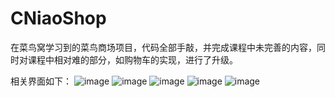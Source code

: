 # CNiaoShop
在菜鸟窝学习到的菜鸟商场项目，代码全部手敲，并完成课程中未完善的内容，同时对课程中相对难的部分，如购物车的实现，进行了升级。

相关界面如下：
![image](https://github.com/BobCN2017/CNiaoShop/blob/master/src/main/res/raw/home.png)
![image](https://github.com/BobCN2017/CNiaoShop/blob/master/src/main/res/raw/ware.png)
![image](https://github.com/BobCN2017/CNiaoShop/blob/master/src/main/res/raw/dir.png)
![image](https://github.com/BobCN2017/CNiaoShop/blob/master/src/main/res/raw/cart.png)
![image](https://github.com/BobCN2017/CNiaoShop/blob/master/src/main/res/raw/login.png)

